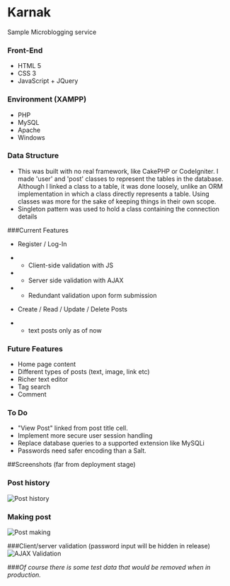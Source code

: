 Karnak
======
Sample Microblogging service


### Front-End
+ HTML 5
+ CSS 3
+ JavaScript + JQuery

### Environment (XAMPP)
+ PHP
+ MySQL
+ Apache
+ Windows

### Data Structure

+ This was built with no real framework, like CakePHP or CodeIgniter. I made 'user' and 'post' classes to represent the tables in the database. Although I linked a class to a table, it was done loosely, unlike an ORM implementation in which a class directly represents a table. Using classes was more for the sake of keeping things in their own scope. 
+ Singleton pattern was used to hold a class containing the connection details



###Current Features
- Register / Log-In
+ + Client-side validation with JS
+ + Server side validation with AJAX
+ + Redundant validation upon form submission 
- Create / Read / Update / Delete Posts 
+ + text posts only as of now

### Future Features
+ Home page content
+ Different types of posts (text, image, link etc)
+ Richer text editor
+ Tag search
+ Comment

### To Do
+ "View Post" linked from post title cell.
+ Implement more secure user session handling 
+ Replace database queries to a supported extension like MySQLi
+ Passwords need safer encoding than a Salt.

##Screenshots (far from deployment stage)

### Post history
![Post history](http://img203.imageshack.us/img203/7545/k01.png)

### Making post

![Post making](http://img818.imageshack.us/img818/8322/k02.png)

###Client/server validation (password input will be hidden in release)
![AJAX Validation](http://img708.imageshack.us/img708/3356/k03.png)

###*Of course there is some test data that would be removed when in production.*
